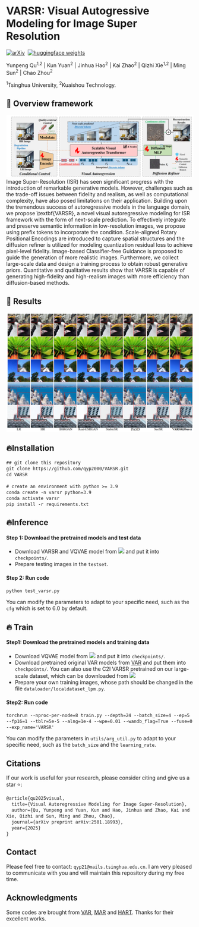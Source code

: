 # VARSR: Visual Autogressive Modeling for Image Super Resolution

[![arXiv](https://img.shields.io/badge/arXiv%20paper-2501.18993-b31b1b.svg)](https://arxiv.org/abs/2501.18993)&nbsp;
[![huggingface weights](https://img.shields.io/badge/%F0%9F%A4%97%20Weights-qyp2000/VARSR-yellow)](https://huggingface.co/qyp2000/VARSR)&nbsp;


Yunpeng Qu<sup>1,2</sup> | Kun Yuan<sup>2</sup> | Jinhua Hao<sup>2</sup> | Kai Zhao<sup>2</sup> | Qizhi Xie<sup>1,2</sup> | Ming Sun<sup>2</sup> | Chao Zhou<sup>2</sup>

<sup>1</sup>Tsinghua University, <sup>2</sup>Kuaishou Technology.


## 🚀 Overview framework
![VARSR](figure/framework.png)
Image Super-Resolution (ISR) has seen significant progress with the introduction of remarkable generative models. However, challenges such as the trade-off issues between fidelity and realism, as well as computational complexity, have also posed limitations on their application. Building upon the tremendous success of autoregressive models in the language domain, we propose \textbf{VARSR}, a novel visual autoregressive modeling for ISR framework with the form of next-scale prediction. To effectively integrate and preserve semantic information in low-resolution images, we propose using prefix tokens to incorporate the condition. Scale-aligned Rotary Positional Encodings are introduced to capture spatial structures and the diffusion refiner is utilized for modeling quantization residual loss to achieve pixel-level fidelity. Image-based Classifier-free Guidance is proposed to guide the generation of more realistic images. Furthermore, we collect large-scale data and design a training process to obtain robust generative priors. Quantitative and qualitative results show that VARSR is capable of generating high-fidelity and high-realism images with more efficiency than diffusion-based methods.


## 🚀 Results
![VARSR](figure/results.png)


## 🔥Installation
```
## git clone this repository
git clone https://github.com/qyp2000/VARSR.git
cd VARSR

# create an environment with python >= 3.9
conda create -n varsr python=3.9
conda activate varsr
pip install -r requirements.txt
```


## 🔥Inference
#### Step 1: Download the pretrained models and test data
- Download VARSR and VQVAE model from <a href='https://huggingface.co/qyp2000/VARSR'><img src='https://img.shields.io/badge/%F0%9F%A4%97%20Huggingface-qyp2000/VARSR-yellow'></a> and put it into ``checkpoints/``.
- Prepare testing images in the `testset`.

#### Step 2: Run code
```
python test_varsr.py
```
You can modify the parameters to adapt to your specific need, such as the `cfg` which is set to 6.0 by default.

## 🔥 Train 

#### Step1: Download the pretrained models and training data
- Download VQVAE model from <a href='https://huggingface.co/qyp2000/VARSR'><img src='https://img.shields.io/badge/%F0%9F%A4%97%20Huggingface-qyp2000/VARSR-yellow'></a> and put it into ``checkpoints/``.
- Download pretrained original VAR models from [VAR](https://github.com/FoundationVision/VAR) and put them into ``checkpoints/``. You can also use the C2I VARSR pretrained on our large-scale dataset, which can be downloaded from <a href='https://huggingface.co/qyp2000/VARSR'><img src='https://img.shields.io/badge/%F0%9F%A4%97%20Huggingface-qyp2000/VARSR-yellow'></a>
- Prepare your own training images, whose path should be changed in the file `dataloader/localdataset_lpm.py`.

#### Step2: Run code
```
torchrun --nproc-per-node=8 train.py --depth=24 --batch_size=4 --ep=5 --fp16=1 --tblr=5e-5 --alng=1e-4 --wpe=0.01 --wandb_flag=True --fuse=0 --exp_name='VARSR'
```
You can modify the parameters in `utils/arg_util.py` to adapt to your specific need, such as the `batch_size` and the `learning_rate`.


## Citations
If our work is useful for your research, please consider citing and give us a star ⭐:
```
@article{qu2025visual,
  title={Visual Autoregressive Modeling for Image Super-Resolution},
  author={Qu, Yunpeng and Yuan, Kun and Hao, Jinhua and Zhao, Kai and Xie, Qizhi and Sun, Ming and Zhou, Chao},
  journal={arXiv preprint arXiv:2501.18993},
  year={2025}
}
```

## Contact
Please feel free to contact: `qyp21@mails.tsinghua.edu.cn`. 
I am very pleased to communicate with you and will maintain this repository during my free time.

## Acknowledgments
Some codes are brought from [VAR](https://github.com/FoundationVision/VAR), [MAR](https://github.com/LTH14/mar) and [HART](https://github.com/mit-han-lab/hart). Thanks for their excellent works.
